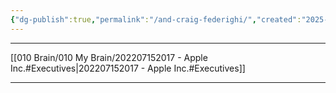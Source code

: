 ```yaml
---
{"dg-publish":true,"permalink":"/and-craig-federighi/","created":"2025-03-21T16:15:01.184-04:00","updated":"2025-03-21T17:12:44.502-04:00"}
---
```


---

[[010 Brain/010 My Brain/202207152017 - Apple Inc.#Executives\|202207152017 - Apple Inc.#Executives]]

---
